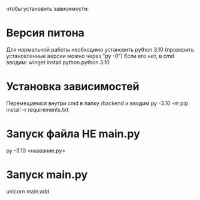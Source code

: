 чтобы установить зависимости:
# Версия питона
Для нормальной работы необходимо установить python 3.10 (проверить установленные версии можно через "py -0")
Если его нет, в cmd вводим: winget install python.python.3.10

# Установка зависимостей
Перемещаемся внутри cmd в папку /backend и вводим py -3.10 -m pip install -r requirements.txt

# Запуск файла НЕ main.py
py -3.10 <название.py>

# Запуск main.py
unicorn main:add